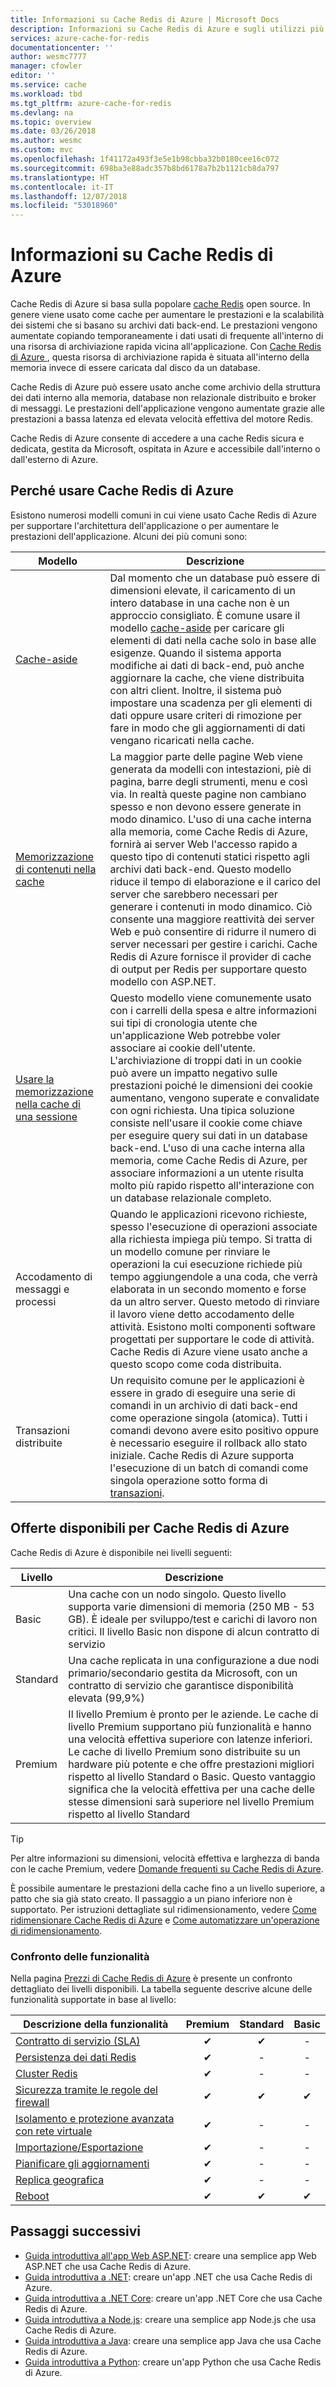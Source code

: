 ```yaml
---
title: Informazioni su Cache Redis di Azure | Microsoft Docs
description: Informazioni su Cache Redis di Azure e sugli utilizzi più comuni.
services: azure-cache-for-redis
documentationcenter: ''
author: wesmc7777
manager: cfowler
editor: ''
ms.service: cache
ms.workload: tbd
ms.tgt_pltfrm: azure-cache-for-redis
ms.devlang: na
ms.topic: overview
ms.date: 03/26/2018
ms.author: wesmc
ms.custom: mvc
ms.openlocfilehash: 1f41172a493f3e5e1b98cbba32b0180cee16c072
ms.sourcegitcommit: 698ba3e88adc357b8bd6178a7b2b1121cb8da797
ms.translationtype: HT
ms.contentlocale: it-IT
ms.lasthandoff: 12/07/2018
ms.locfileid: "53018960"
---
```

# <a name="what-is-azure-cache-for-redis"></a>Informazioni su Cache Redis di Azure

Cache Redis di Azure si basa sulla popolare [cache Redis](https://redis.io/) open source. In genere viene usato come cache per aumentare le prestazioni e la scalabilità dei sistemi che si basano su archivi dati back-end. Le prestazioni vengono aumentate copiando temporaneamente i dati usati di frequente all'interno di una risorsa di archiviazione rapida vicina all'applicazione. Con [Cache Redis di Azure ](https://redis.io/), questa risorsa di archiviazione rapida è situata all'interno della memoria invece di essere caricata dal disco da un database.

Cache Redis di Azure può essere usato anche come archivio della struttura dei dati interno alla memoria, database non relazionale distribuito e broker di messaggi. Le prestazioni dell'applicazione vengono aumentate grazie alle prestazioni a bassa latenza ed elevata velocità effettiva del motore Redis.

Cache Redis di Azure consente di accedere a una cache Redis sicura e dedicata, gestita da Microsoft, ospitata in Azure e accessibile dall'interno o dall'esterno di Azure.

## <a name="why-use-azure-cache-for-redis"></a>Perché usare Cache Redis di Azure

Esistono numerosi modelli comuni in cui viene usato Cache Redis di Azure per supportare l'architettura dell'applicazione o per aumentare le prestazioni dell'applicazione. Alcuni dei più comuni sono:

| Modello      | Descrizione                                        |
| ------------ | -------------------------------------------------- |
| [Cache-aside](cache-web-app-cache-aside-leaderboard.md) | Dal momento che un database può essere di dimensioni elevate, il caricamento di un intero database in una cache non è un approccio consigliato. È comune usare il modello [cache-aside](https://docs.microsoft.com/azure/architecture/patterns/cache-aside) per caricare gli elementi di dati nella cache solo in base alle esigenze. Quando il sistema apporta modifiche ai dati di back-end, può anche aggiornare la cache, che viene distribuita con altri client. Inoltre, il sistema può impostare una scadenza per gli elementi di dati oppure usare criteri di rimozione per fare in modo che gli aggiornamenti di dati vengano ricaricati nella cache.|
| [Memorizzazione di contenuti nella cache](cache-aspnet-output-cache-provider.md) | La maggior parte delle pagine Web viene generata da modelli con intestazioni, piè di pagina, barre degli strumenti, menu e così via. In realtà queste pagine non cambiano spesso e non devono essere generate in modo dinamico. L'uso di una cache interna alla memoria, come Cache Redis di Azure, fornirà ai server Web l'accesso rapido a questo tipo di contenuti statici rispetto agli archivi dati back-end. Questo modello riduce il tempo di elaborazione e il carico del server che sarebbero necessari per generare i contenuti in modo dinamico. Ciò consente una maggiore reattività dei server Web e può consentire di ridurre il numero di server necessari per gestire i carichi. Cache Redis di Azure fornisce il provider di cache di output per Redis per supportare questo modello con ASP.NET.|
| [Usare la memorizzazione nella cache di una sessione](cache-aspnet-session-state-provider.md) | Questo modello viene comunemente usato con i carrelli della spesa e altre informazioni sui tipi di cronologia utente che un'applicazione Web potrebbe voler associare ai cookie dell'utente. L'archiviazione di troppi dati in un cookie può avere un impatto negativo sulle prestazioni poiché le dimensioni dei cookie aumentano, vengono superate e convalidate con ogni richiesta. Una tipica soluzione consiste nell'usare il cookie come chiave per eseguire query sui dati in un database back-end. L'uso di una cache interna alla memoria, come Cache Redis di Azure, per associare informazioni a un utente risulta molto più rapido rispetto all'interazione con un database relazionale completo. |
| Accodamento di messaggi e processi | Quando le applicazioni ricevono richieste, spesso l'esecuzione di operazioni associate alla richiesta impiega più tempo. Si tratta di un modello comune per rinviare le operazioni la cui esecuzione richiede più tempo aggiungendole a una coda, che verrà elaborata in un secondo momento e forse da un altro server. Questo metodo di rinviare il lavoro viene detto accodamento delle attività. Esistono molti componenti software progettati per supportare le code di attività. Cache Redis di Azure viene usato anche a questo scopo come coda distribuita.|
| Transazioni distribuite | Un requisito comune per le applicazioni è essere in grado di eseguire una serie di comandi in un archivio di dati back-end come operazione singola (atomica). Tutti i comandi devono avere esito positivo oppure è necessario eseguire il rollback allo stato iniziale. Cache Redis di Azure supporta l'esecuzione di un batch di comandi come singola operazione sotto forma di [transazioni](https://redis.io/topics/transactions). |

## <a name="azure-cache-for-redis-offerings"></a>Offerte disponibili per Cache Redis di Azure

Cache Redis di Azure è disponibile nei livelli seguenti:

| Livello | Descrizione |
|---|---|
Basic | Una cache con un nodo singolo. Questo livello supporta varie dimensioni di memoria (250 MB - 53 GB). È ideale per sviluppo/test e carichi di lavoro non critici. Il livello Basic non dispone di alcun contratto di servizio |
| Standard | Una cache replicata in una configurazione a due nodi primario/secondario gestita da Microsoft, con un contratto di servizio che garantisce disponibilità elevata (99,9%) |
| Premium | Il livello Premium è pronto per le aziende. Le cache di livello Premium supportano più funzionalità e hanno una velocità effettiva superiore con latenze inferiori. Le cache di livello Premium sono distribuite su un hardware più potente e che offre prestazioni migliori rispetto al livello Standard o Basic. Questo vantaggio significa che la velocità effettiva per una cache delle stesse dimensioni sarà superiore nel livello Premium rispetto al livello Standard |

> [!TIP]
> Per altre informazioni su dimensioni, velocità effettiva e larghezza di banda con le cache Premium, vedere [Domande frequenti su Cache Redis di Azure](cache-faq.md#what-azure-cache-for-redis-offering-and-size-should-i-use).
>

È possibile aumentare le prestazioni della cache fino a un livello superiore, a patto che sia già stato creato. Il passaggio a un piano inferiore non è supportato. Per istruzioni dettagliate sul ridimensionamento, vedere [Come ridimensionare Cache Redis di Azure](cache-how-to-scale.md) e [Come automatizzare un'operazione di ridimensionamento](cache-how-to-scale.md#how-to-automate-a-scaling-operation).

### <a name="feature-comparision"></a>Confronto delle funzionalità

Nella pagina [Prezzi di Cache Redis di Azure](https://azure.microsoft.com/pricing/details/cache/) è presente un confronto dettagliato dei livelli disponibili. La tabella seguente descrive alcune delle funzionalità supportate in base al livello:

| Descrizione della funzionalità | Premium | Standard | Basic |
| ------------------- | :-----: | :------: | :---: |
| [Contratto di servizio (SLA)](https://azure.microsoft.com/support/legal/sla/cache/v1_0/) |✔|✔|-|
| [Persistenza dei dati Redis](cache-how-to-premium-persistence.md) |✔|-|-|
| [Cluster Redis](cache-how-to-premium-clustering.md) |✔|-|-|
| [Sicurezza tramite le regole del firewall](cache-configure.md#firewall) |✔|✔|✔|
| [Isolamento e protezione avanzata con rete virtuale](cache-how-to-premium-vnet.md) |✔|-|-|
| [Importazione/Esportazione](cache-how-to-import-export-data.md) |✔|-|-|
| [Pianificare gli aggiornamenti](cache-administration.md#schedule-updates) |✔|-|-|
| [Replica geografica](cache-how-to-geo-replication.md) |✔|-|-|
| [Reboot](cache-administration.md#reboot) |✔|✔|✔|

## <a name="next-steps"></a>Passaggi successivi

* [Guida introduttiva all'app Web ASP.NET](cache-web-app-howto.md): creare una semplice app Web ASP.NET che usa Cache Redis di Azure.
* [Guida introduttiva a .NET](cache-dotnet-how-to-use-azure-redis-cache.md): creare un'app .NET che usa Cache Redis di Azure.
* [Guida introduttiva a .NET Core](cache-dotnet-core-quickstart.md): creare un'app .NET Core che usa Cache Redis di Azure.
* [Guida introduttiva a Node.js](cache-nodejs-get-started.md): creare una semplice app Node.js che usa Cache Redis di Azure.
* [Guida introduttiva a Java](cache-java-get-started.md): creare una semplice app Java che usa Cache Redis di Azure.
* [Guida introduttiva a Python](cache-python-get-started.md): creare un'app Python che usa Cache Redis di Azure.
